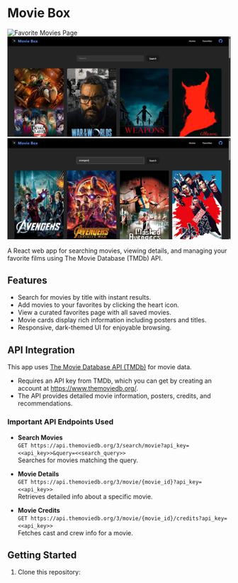 # Movie Box

![Favorite Movies Page](./images/favorites-page.png)  
![Home Page](./images/home-page.png)  
![Search Page](./images/search-page.png)  

A React web app for searching movies, viewing details, and managing your favorite films using The Movie Database (TMDb) API.

## Features

- Search for movies by title with instant results.
- Add movies to your favorites by clicking the heart icon.
- View a curated favorites page with all saved movies.
- Movie cards display rich information including posters and titles.
- Responsive, dark-themed UI for enjoyable browsing.

## API Integration

This app uses [The Movie Database API (TMDb)](https://www.themoviedb.org/documentation/api) for movie data.

- Requires an API key from TMDb, which you can get by creating an account at https://www.themoviedb.org/.
- The API provides detailed movie information, posters, credits, and recommendations.

### Important API Endpoints Used

- **Search Movies**  
  `GET https://api.themoviedb.org/3/search/movie?api_key=<<api_key>>&query=<<search_query>>`  
  Searches for movies matching the query.

- **Movie Details**  
  `GET https://api.themoviedb.org/3/movie/{movie_id}?api_key=<<api_key>>`  
  Retrieves detailed info about a specific movie.

- **Movie Credits**  
  `GET https://api.themoviedb.org/3/movie/{movie_id}/credits?api_key=<<api_key>>`  
  Fetches cast and crew info for a movie.

## Getting Started

1. Clone this repository:
